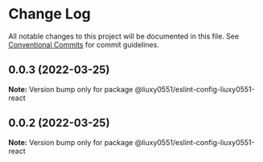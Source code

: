 # Change Log

All notable changes to this project will be documented in this file.
See [Conventional Commits](https://conventionalcommits.org) for commit guidelines.

## 0.0.3 (2022-03-25)

**Note:** Version bump only for package @liuxy0551/eslint-config-liuxy0551-react





## 0.0.2 (2022-03-25)

**Note:** Version bump only for package @liuxy0551/eslint-config-liuxy0551-react
